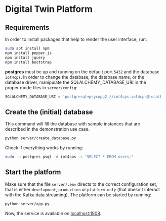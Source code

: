 # Digital Twin Platform

## Requirements
In order to install packages that help to render the user interface, run:
```bash
sudo apt install npm
npm install popper.js
npm install jquery
npm install bootstrap 
```

**postgres** must be up and running on the default port `5432` and the database `iot4cps`.
In order to change the database, the database name, or the database driver, manipulate the
SQLALCHEMY_DATABASE_URI in the proper mode files in `server/config`: 

```python
SQLALCHEMY_DATABASE_URI = 'postgresql+psycopg2://iot4cps:iot4cps@localhost/iot4cps'  
```


## Create the (initial) database

This command will fill the database with sample instances that are 
described in the demonstration use case.

```bash
python server/create_database.py
```

Check if everything works by running:
```bash
sudo -u postgres psql -d iot4cps -c "SELECT * FROM users;"
```

## Start the platform

Make sure that the file `server/.env` directs to the correct configuration set, that is 
either `development`, `production` or `platform-only` (that doesn't interact with the
Kafka data streaming).
The platform can be started by running:
```bash
python server/app.py
```

Now, the service is available on [localhost:1908](localhost:1908).
